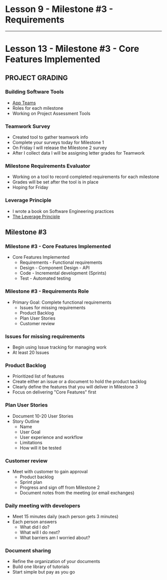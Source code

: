 # Lesson 9 - Milestone #3 - Requirements

---

# Lesson 13 - Milestone #3  - Core Features Implemented

## PROJECT GRADING

### Building Software Tools
* [App Teams](../team/Index)
* Roles for each milestone
* Working on Project Assessment Tools
   

### Teamwork Survey
* Created tool to gather teamwork info
* Complete your surveys today for Milestone 1
* On Friday I will release the Milestone 2 survey
* After I collect data I will be assigning letter grades for Teamwork


### Milestone Requirements Evaluator
* Working on a tool to record completed requirements for each milestone
* Grades will be set after the tool is in place
* Hoping for Friday

   
### Leverage Principle
* I wrote a book on Software Engineering practices
* [The Leverage Principle](https://shrinking-world.com/book/Leverage)



## Milestone #3


### Milestone #3  - Core Features Implemented
* Core Features Implemented
    * Requirements - Functional requirements
    * Design - Component Design - API
    * Code - Incremental development (Sprints)
    * Test - Automated testing


### Milestone #3  - Requirements Role
* Primary Goal: Complete functional requirements
    * Issues for missing requirements
    * Product Backlog
    * Plan User Stories
    * Customer review 


### Issues for missing requirements
* Begin using Issue tracking for managing work
* At least 20 Issues


### Product Backlog
* Prioritized list of features
* Create either an issue or a document to hold the product backlog
* Clearly define the features that you will deliver in Milestone 3
* Focus on delivering "Core Features" first


### Plan User Stories
* Document 10-20 User Stories
* Story Outline
    * Name
    * User Goal
    * User experience and workflow
    * Limitations
    * How will it be tested


### Customer review
* Meet with customer to gain approval 
    * Product backlog
    * Sprint plan
    * Progress and sign off from Milestone 2
    * Document notes from the meeting (or email exchanges)
 

### Daily meeting with developers
* Meet 15 minutes daily (each person gets 3 minutes)
* Each person answers 
    * What did I do?
    * What will I do next?
    * What barriers am I worried about?


### Document sharing
* Refine the organization of your documents
* Build one library of tutorials
* Start simple but pay as you go

